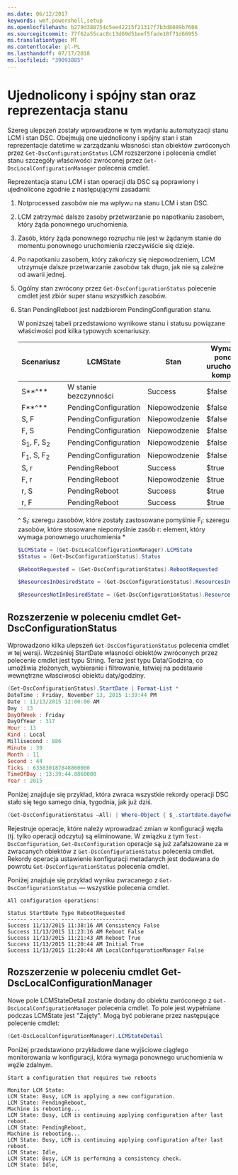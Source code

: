 ```yaml
---
ms.date: 06/12/2017
keywords: wmf,powershell,setup
ms.openlocfilehash: b279d388754c5ee42215f21317f7b3d8089b7608
ms.sourcegitcommit: 77f62a55cac8c13d69d51eef5fade18f71d66955
ms.translationtype: MT
ms.contentlocale: pl-PL
ms.lasthandoff: 07/17/2018
ms.locfileid: "39093885"
---
```

# <a name="unified-and-consistent-state-and-status-representation"></a>Ujednolicony i spójny stan oraz reprezentacja stanu

Szereg ulepszeń zostały wprowadzone w tym wydaniu automatyzacji stanu LCM i stan DSC. Obejmują one ujednolicony i spójny stan i stan reprezentacje datetime w zarządzaniu własności stan obiektów zwróconych przez `Get-DscConfigurationStatus` LCM rozszerzone i polecenia cmdlet stanu szczegóły właściwości zwróconej przez `Get-DscLocalConfigurationManager` polecenia cmdlet.

Reprezentacja stanu LCM i stan operacji dla DSC są poprawiony i ujednolicone zgodnie z następującymi zasadami:

1. Notprocessed zasobów nie ma wpływu na stanu LCM i stan DSC.
1. LCM zatrzymać dalsze zasoby przetwarzanie po napotkaniu zasobem, który żąda ponownego uruchomienia.
1. Zasób, który żąda ponownego rozruchu nie jest w żądanym stanie do momentu ponownego uruchomienia rzeczywiście się dzieje.
1. Po napotkaniu zasobem, który zakończy się niepowodzeniem, LCM utrzymuje dalsze przetwarzanie zasobów tak długo, jak nie są zależne od awarii jednej.
1. Ogólny stan zwrócony przez `Get-DscConfigurationStatus` polecenie cmdlet jest zbiór super stanu wszystkich zasobów.
1. Stan PendingReboot jest nadzbiorem PendingConfiguration stanu.

   W poniższej tabeli przedstawiono wynikowe stanu i statusu powiązane właściwości pod kilka typowych scenariuszy.

   | Scenariusz                    | LCMState       | Stan | Wymagane ponowne uruchomienie komputera  | ResourcesInDesiredState  | ResourcesNotInDesiredState |
   |---------------------------------|----------------------|------------|---------------|------------------------------|--------------------------------|
   | S**^**                          | W stanie bezczynności                 | Success    | $false        | S                            | $null                          |
   | F**^**                          | PendingConfiguration | Niepowodzenie    | $false        | $null                        | F                              |
   | S, F                             | PendingConfiguration | Niepowodzenie    | $false        | S                            | F                              |
   | F, S                             | PendingConfiguration | Niepowodzenie    | $false        | S                            | F                              |
   | S<sub>1</sub>, F, S<sub>2</sub> | PendingConfiguration | Niepowodzenie    | $false        | S<sub>1</sub>, S<sub>2</sub> | F                              |
   | F<sub>1</sub>, S, F<sub>2</sub> | PendingConfiguration | Niepowodzenie    | $false        | S                            | F<sub>1</sub>, F<sub>2</sub>   |
   | S, r                            | PendingReboot        | Success    | $true         | S                            | r                              |
   | F, r                            | PendingReboot        | Niepowodzenie    | $true         | $null                        | F, r                           |
   | r, S                            | PendingReboot        | Success    | $true         | $null                        | r                              |
   | r, F                            | PendingReboot        | Success    | $true         | $null                        | r                              |

   ^
   S<sub>i</sub>: szeregu zasobów, które zostały zastosowane pomyślnie F<sub>i</sub>: szeregu zasobów, które stosowane niepomyślnie zasób r: element, który wymaga ponownego uruchomienia \*

   ```powershell
   $LCMState = (Get-DscLocalConfigurationManager).LCMState
   $Status = (Get-DscConfigurationStatus).Status

   $RebootRequested = (Get-DscConfigurationStatus).RebootRequested

   $ResourcesInDesiredState = (Get-DscConfigurationStatus).ResourcesInDesiredState

   $ResourcesNotInDesiredState = (Get-DscConfigurationStatus).ResourcesNotInDesiredState
   ```

## <a name="enhancement-in-get-dscconfigurationstatus-cmdlet"></a>Rozszerzenie w poleceniu cmdlet Get-DscConfigurationStatus

Wprowadzono kilka ulepszeń `Get-DscConfigurationStatus` polecenia cmdlet w tej wersji. Wcześniej StartDate własności obiektów zwróconych przez polecenie cmdlet jest typu String. Teraz jest typu Data/Godzina, co umożliwia złożonych, wybieranie i filtrowanie, łatwiej na podstawie wewnętrzne właściwości obiektu daty/godziny.

```powershell
(Get-DscConfigurationStatus).StartDate | Format-List *
DateTime : Friday, November 13, 2015 1:39:44 PM
Date : 11/13/2015 12:00:00 AM
Day : 13
DayOfWeek : Friday
DayOfYear : 317
Hour : 13
Kind : Local
Millisecond : 886
Minute : 39
Month : 11
Second : 44
Ticks : 635830187848860000
TimeOfDay : 13:39:44.8860000
Year : 2015
```

Poniżej znajduje się przykład, która zwraca wszystkie rekordy operacji DSC stało się tego samego dnia, tygodnia, jak już dziś.

```powershell
(Get-DscConfigurationStatus –All) | Where-Object { $_.startdate.dayofweek -eq (Get-Date).DayOfWeek }
```

Rejestruje operacje, które należy wprowadzać zmian w konfiguracji węzła (tj. tylko operacji odczytu) są eliminowane. W związku z tym `Test-DscConfiguration`, `Get-DscConfiguration` operacje są już zafałszowane za w zwracanych obiektów z `Get-DscConfigurationStatus` polecenia cmdlet.
Rekordy operacja ustawienie konfiguracji metadanych jest dodawana do powrotu `Get-DscConfigurationStatus` polecenia cmdlet.

Poniżej znajduje się przykład wyniku zwracanego z `Get-DscConfigurationStatus` — wszystkie polecenia cmdlet.

```output
All configuration operations:

Status StartDate Type RebootRequested
------ --------- ---- ---------------
Success 11/13/2015 11:38:16 AM Consistency False
Success 11/13/2015 11:23:16 AM Reboot False
Success 11/13/2015 11:21:43 AM Reboot True
Success 11/13/2015 11:20:44 AM Initial True
Success 11/13/2015 11:20:44 AM LocalConfigurationManager False
```

## <a name="enhancement-in-get-dsclocalconfigurationmanager-cmdlet"></a>Rozszerzenie w poleceniu cmdlet Get-DscLocalConfigurationManager

Nowe pole LCMStateDetail zostanie dodany do obiektu zwróconego z `Get-DscLocalConfigurationManager` polecenia cmdlet. To pole jest wypełniane podczas LCMState jest "Zajęty". Mogą być pobierane przez następujące polecenie cmdlet:

```powershell
(Get-DscLocalConfigurationManager).LCMStateDetail
```

Poniżej przedstawiono przykładowe dane wyjściowe ciągłego monitorowania w konfiguracji, która wymaga ponownego uruchomienia w węźle zdalnym.

```output
Start a configuration that requires two reboots

Monitor LCM State:
LCM State: Busy, LCM is applying a new configuration.
LCM State: PendingReboot,
Machine is rebooting...
LCM State: Busy, LCM is continuing applying configuration after last reboot.
LCM State: PendingReboot,
Machine is rebooting...
LCM State: Busy, LCM is continuing applying configuration after last reboot.
LCM State: Idle,
LCM State: Busy, LCM is performing a consistency check.
LCM State: Idle,
```